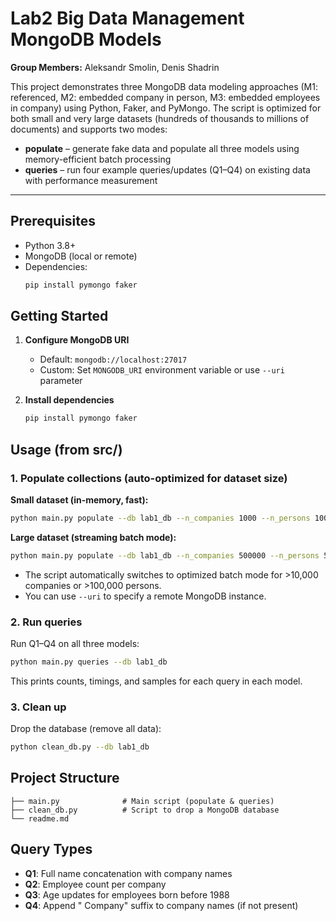 
# Lab2 Big Data Management MongoDB Models

**Group Members:** Aleksandr Smolin, Denis Shadrin

This project demonstrates three MongoDB data modeling approaches (M1: referenced, M2: embedded company in person, M3: embedded employees in company) using Python, Faker, and PyMongo. The script is optimized for both small and very large datasets (hundreds of thousands to millions of documents) and supports two modes:

* **populate** – generate fake data and populate all three models using memory-efficient batch processing
* **queries** – run four example queries/updates (Q1–Q4) on existing data with performance measurement

---

##  Prerequisites

* Python 3.8+
* MongoDB (local or remote)
* Dependencies:
  ```bash
  pip install pymongo faker
  ```

##  Getting Started

1. **Configure MongoDB URI**
   * Default: `mongodb://localhost:27017`
   * Custom: Set `MONGODB_URI` environment variable or use `--uri` parameter

3. **Install dependencies**
   ```bash
   pip install pymongo faker
   ```

##  Usage (from src/)

### 1. Populate collections (auto-optimized for dataset size)

**Small dataset (in-memory, fast):**
```bash
python main.py populate --db lab1_db --n_companies 1000 --n_persons 10000
```

**Large dataset (streaming batch mode):**
```bash
python main.py populate --db lab1_db --n_companies 500000 --n_persons 5000000
```

* The script automatically switches to optimized batch mode for >10,000 companies or >100,000 persons.
* You can use `--uri` to specify a remote MongoDB instance.

### 2. Run queries

Run Q1–Q4 on all three models:
```bash
python main.py queries --db lab1_db
```
This prints counts, timings, and samples for each query in each model.

### 3. Clean up

Drop the database (remove all data):
```bash
python clean_db.py --db lab1_db
```

##  Project Structure

```
├── main.py              # Main script (populate & queries)
├── clean_db.py          # Script to drop a MongoDB database
└── readme.md            
```

## Query Types

- **Q1**: Full name concatenation with company names
- **Q2**: Employee count per company 
- **Q3**: Age updates for employees born before 1988
- **Q4**: Append " Company" suffix to company names (if not present)
